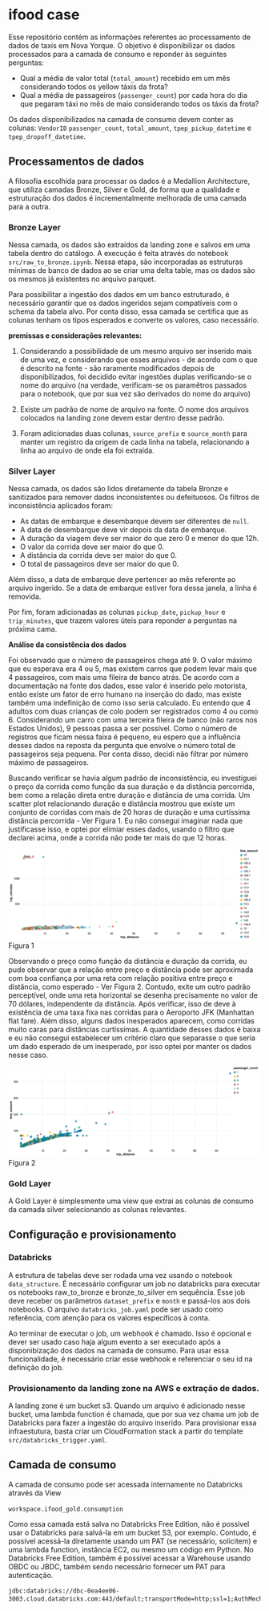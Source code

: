 # ifood case

Esse repositório contém as informações referentes ao processamento de dados de taxis em Nova Yorque. O objetivo é disponibilizar os dados processados para a camada de consumo e reponder às seguintes perguntas:

- Qual a média de valor total (`total_amount`) recebido em um mês considerando todos os yellow táxis da frota?
- Qual a média de passageiros (`passenger_count`) por cada hora do dia que pegaram táxi no mês de maio considerando todos os táxis da frota?

Os dados disponibilizados na camada de consumo devem conter as colunas: `VendorID` `passenger_count`, `total_amount`, `tpep_pickup_datetime` e `tpep_dropoff_datetime`.

## Processamentos de dados

A filosofia escolhida para processar os dados é a Medallion Architecture, que utiliza camadas Bronze, Silver e Gold, de forma que a qualidade e estruturação dos dados é incrementalmente melhorada de uma camada para a outra. 

### Bronze Layer

Nessa camada, os dados são extraídos da landing zone e salvos em uma tabela dentro do catálogo. A execução é feita através do notebook `src/raw_to_bronze.ipynb`. Nessa etapa, são incorporadas as estruturas mínimas de banco de dados ao se criar uma delta table, mas os dados são os mesmos já existentes no arquivo parquet.

Para possibilitar a ingestão dos dados em um banco estruturado, é necessário garantir que os dados ingeridos sejam compatíveis com o schema da tabela alvo. Por conta disso, essa camada se certifica que as colunas tenham os tipos esperados e converte os valores, caso necessário.


**premissas e considerações relevantes:**
 1. Considerando a possibilidade de um mesmo arquivo ser inserido mais de uma vez, e considerando que esses arquivos - de acordo com o que é descrito na fonte - são raramente modificados depois de disponibilizados, foi decidido evitar ingestões duplas verificando-se o nome do arquivo (na verdade, verificam-se os paramêtros passados para o notebook, que por sua vez são derivados do nome do arquivo)

2. Existe um padrão de nome de arquivo na fonte. O nome dos arquivos colocados na landing zone devem estar dentro desse padrão.

3. Foram adicionadas duas colunas, `source_prefix` e `source_month` para manter um registro da origem de cada linha na tabela, relacionando a linha ao arquivo de onde ela foi extraída.

### Silver Layer

Nessa camada, os dados são lidos diretamente da tabela Bronze e sanitizados para remover dados inconsistentes ou defeituosos. Os filtros de inconsistência aplicados foram:

- As datas de embarque e desembarque devem ser diferentes de `null`.
- A data de desembarque deve vir depois da data de embarque.
- A duração da viagem deve ser maior do que zero 0 e menor do que 12h.
- O valor da corrida deve ser maior do que 0.
- A distância da corrida deve ser maior do que 0.
- O total de passageiros deve ser maior do que 0.

Além disso, a data de embarque deve pertencer ao mês referente ao arquivo ingerido. Se a data de embarque estiver fora dessa janela, a linha é removida.

Por fim, foram adicionadas as colunas `pickup_date`, `pickup_hour` e `trip_minutes`, que trazem valores úteis para reponder a perguntas na próxima cama.

**Análise da consistência dos dados**

Foi observado que o número de passageiros chega até 9. O valor máximo que eu esperava era 4 ou 5, mas existem carros que podem levar mais que 4 passageiros, com mais uma fileira de banco atrás. De acordo com a documentação na fonte dos dados, esse valor é inserido pelo motorista, então existe um fator de erro humano na inserção do dado, mas existe também uma indefinição de como isso seria calculado. Eu entendo que 4 adultos com duas crianças de colo podem ser registrados como 4 ou como 6. Considerando um carro com uma terceira fileira de banco (não raros nos Estados Unidos), 9 pessoas passa a ser possível. Como o número de registros que ficam nessa faixa é pequeno, eu espero que a influência desses dados na reposta da pergunta que envolve o número total de passageiros seja pequena. Por conta disso, decidi não filtrar por número máximo de passageiros.

Buscando verificar se havia algum padrão de inconsistência, eu investiguei o preço da corrida como função da sua duração e da distância percorrida, bem como a relação direta entre duração e distância de uma corrida. Um scatter plot relacionando duração e distância mostrou que existe um conjunto de corridas com mais de 20 horas de duração e uma curtíssima distância percorrida - Ver Figura 1. Eu não consegui imaginar nada que justificasse isso, e optei por elimiar esses dados, usando o filtro que declarei acima, onde a corrida não pode ter mais do que 12 horas.

![Scatter plot distância x tempo das corridas](dist_vs_duration.png)
Figura 1
    
Observando o preço como função da distância e duração da corrida, eu pude observar que a relação entre preço e distância pode ser aproximada com boa confiança por uma reta com relação positiva entre preço e distância, como esperado - Ver Figura 2. Contudo, exite um outro padrão perceptível, onde uma reta horizontal se desenha precisamente no valor de 70 dólares, independente da distância. Após verificar, isso de deve à existência de uma taxa fixa nas corridas para o Aeroporto JFK (Manhattan flat fare). Além disso, alguns dados inesperados aparecem, como corridas muito caras para distâncias curtíssimas. A quantidade desses dados é baixa e eu não consegui estabelecer um critério claro que separasse o que seria um dado esperado de um inesperado, por isso optei por manter os dados nesse caso. 

![Scatter plot distância x preço](dist_vs_fare.png)
Figura 2

### Gold Layer

A Gold Layer é simplesmente uma view que extrai as colunas de consumo da camada silver selecionando as colunas relevantes.

## Configuração e provisionamento

### Databricks

A estrutura de tabelas deve ser rodada uma vez usando o notebook `data_structure`. É necessário configurar um job no databricks para executar os notebooks raw_to_bronze e bronze_to_silver em sequência. Esse job deve receber os parâmetros `dataset_prefix` e `month` e passá-los aos dois notebooks. O arquivo `databricks_job.yaml` pode ser usado como referência, com atenção para os valores específicos à conta.

Ao terminar de executar o job, um webhook é chamado. Isso é opcional e dever ser usado caso haja algum evento a ser executado após a disponibização dos dados na camada de consumo. Para usar essa funcionalidade, é necessário criar esse webhook e referenciar o seu id na definição do job.


### Provisionamento da landing zone na AWS e extração de dados.

A landing zone é um bucket s3. Quando um arquivo é adicionado nesse bucket, uma lambda function é chamada, que por sua vez chama um job de Databricks para fazer a ingestão do arquivo inserido. Para provisionar essa infraestutura, basta criar um CloudFormation stack a partir do template `src/databricks_trigger.yaml`.

## Camada de consumo

A camada de consumo pode ser acessada internamente no Databricks através da View

`workspace.ifood_gold.consumption`

Como essa camada está salva no Databricks Free Edition, não é possivel usar o Databricks para salvá-la em um bucket S3, por exemplo. Contudo, é possível acessá-la diretamente usando um PAT (se necessário, solicitem) e uma lambda function, instância EC2, ou mesmo um código em Python. No Databricks Free Edition, também é possível acessar a Warehouse usando OBDC ou JBDC, também sendo necessário fornecer um PAT para autenticação. 

```
jdbc:databricks://dbc-0ea4ee06-3003.cloud.databricks.com:443/default;transportMode=http;ssl=1;AuthMech=3;httpPath=/sql/1.0/warehouses/8b58bc9aeb92313c;
```
